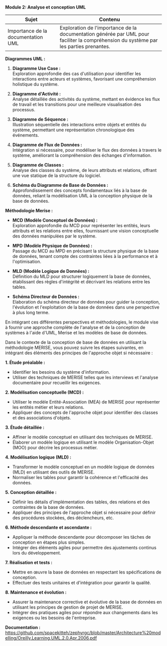 **Module 2: Analyse et conception UML**

| Sujet                                   | Contenu                                                                                                              |
|-----------------------------------------|----------------------------------------------------------------------------------------------------------------------|
| Importance de la documentation UML      | Exploration de l'importance de la documentation générée par UML pour faciliter la compréhension du système par les parties prenantes. |

**Diagrammes UML :**
1. **Diagramme Use Case :**  
   Exploration approfondie des cas d'utilisation pour identifier les interactions entre acteurs et systèmes, favorisant une compréhension holistique du système.

2. **Diagramme d'Activité :**  
   Analyse détaillée des activités du système, mettant en évidence les flux de travail et les transitions pour une meilleure visualisation des processus.

3. **Diagramme de Séquence :**  
   Illustration séquentielle des interactions entre objets et entités du système, permettant une représentation chronologique des événements.

4. **Diagramme de Flux de Données :**  
   Intégration si nécessaire, pour modéliser le flux des données à travers le système, améliorant la compréhension des échanges d'information.

5. **Diagramme de Classes :**  
   Analyse des classes du système, de leurs attributs et relations, offrant une vue statique de la structure du logiciel.

6. **Schéma du Diagramme de Base de Données :**  
   Approfondissement des concepts fondamentaux liés à la base de données, reliant la modélisation UML à la conception physique de la base de données.

**Méthodologie Merise :**
- **MCD (Modèle Conceptuel de Données) :**  
  Exploration approfondie du MCD pour représenter les entités, leurs attributs et les relations entre elles, fournissant une vision conceptuelle des données manipulées par le système.

- **MPD (Modèle Physique de Données) :**  
  Passage du MCD au MPD en précisant la structure physique de la base de données, tenant compte des contraintes liées à la performance et à l'optimisation.

- **MLD (Modèle Logique de Données) :**  
  Définition du MLD pour structurer logiquement la base de données, établissant des règles d'intégrité et décrivant les relations entre les tables.

- **Schéma Directeur de Données :**  
  Elaboration du schéma directeur de données pour guider la conception, l'évolution et l'exploitation de la base de données dans une perspective à plus long terme.

En intégrant ces différentes perspectives et méthodologies, le module vise à fournir une approche complète de l'analyse et de la conception de systèmes à l'aide d'UML, Merise et les modèles de base de données.


Dans le contexte de la conception de base de données en utilisant la méthodologie MERISE, vous pouvez suivre les étapes suivantes, en intégrant des éléments des principes de l'approche objet si nécessaire :

**1. Étude préalable :**
   - Identifier les besoins du système d'information.
   - Utiliser des techniques de MERISE telles que les interviews et l'analyse documentaire pour recueillir les exigences.

**2. Modélisation conceptuelle (MCD) :**
   - Utiliser le modèle Entité-Association (MEA) de MERISE pour représenter les entités métier et leurs relations.
   - Appliquer des concepts de l'approche objet pour identifier des classes et des associations d'objets.

**3. Étude détaillée :**
   - Affiner le modèle conceptuel en utilisant des techniques de MERISE.
   - Élaborer un modèle logique en utilisant le modèle Organisation-Objet (MOO) pour décrire les processus métier.

**4. Modélisation logique (MLD) :**
   - Transformer le modèle conceptuel en un modèle logique de données (MLD) en utilisant des outils de MERISE.
   - Normaliser les tables pour garantir la cohérence et l'efficacité des données.

**5. Conception détaillée :**
   - Définir les détails d'implémentation des tables, des relations et des contraintes de la base de données.
   - Appliquer des principes de l'approche objet si nécessaire pour définir des procédures stockées, des déclencheurs, etc.

**6. Méthode descendante et ascendante :**
   - Appliquer la méthode descendante pour décomposer les tâches de conception en étapes plus simples.
   - Intégrer des éléments agiles pour permettre des ajustements continus lors du développement.

**7. Réalisation et tests :**
   - Mettre en œuvre la base de données en respectant les spécifications de conception.
   - Effectuer des tests unitaires et d'intégration pour garantir la qualité.

**8. Maintenance et évolution :**
   - Assurer la maintenance corrective et évolutive de la base de données en utilisant les principes de gestion de projet de MERISE.
   - Intégrer des pratiques agiles pour répondre aux changements dans les exigences ou les besoins de l'entreprise.

**Documentation :**  
https://github.com/spacekitteh/zephyrgc/blob/master/Architecture%20modelling/Oreilly.Learning.UML.2.0.Apr.2006.pdf
